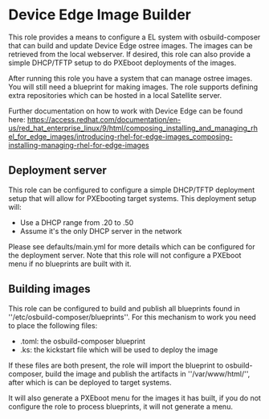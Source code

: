 # Device Edge Image Builder
This role provides a means to configure a EL system with osbuild-composer that
can build and update Device Edge ostree images. The images can be retrieved from the
local webserver. If desired, this role can also provide a simple DHCP/TFTP setup to
do PXEboot deployments of the images.

After running this role you have a system that can manage ostree images. You will still need a blueprint for making images. The role supports defining extra repositories which can be hosted in a local Satellite server.

Further documentation on how to work with Device Edge can be found here: https://access.redhat.com/documentation/en-us/red_hat_enterprise_linux/9/html/composing_installing_and_managing_rhel_for_edge_images/introducing-rhel-for-edge-images_composing-installing-managing-rhel-for-edge-images


## Deployment server
This role can be configured to configure a simple DHCP/TFTP deployment setup that will allow for PXEbooting target systems. This deployment setup will:

  * Use a DHCP range from <subnet>.20 to <subnet>.50
  * Assume it's the only DHCP server in the network

Please see defaults/main.yml for more details which can be configured for the deployment server. Note that this role will not configure a PXEboot menu if no blueprints are built with it.

## Building images
This role can be configured to build and publish all blueprints found in ''/etc/osbuild-composer/blueprints''. For this mechanism to work you need to place the following files:

  * <image>.toml: the osbuild-composer blueprint
  * <image>.ks: the kickstart file which will be used to deploy the image

If these files are both present, the role will import the blueprint to osbuild-composer, build the image and publish the artifacts in ''/var/www/html/<image>'', after which is can be deployed to target systems.

It will also generate a PXEboot menu for the images it has built, if you do not configure the role to process blueprints, it will not generate a menu.
